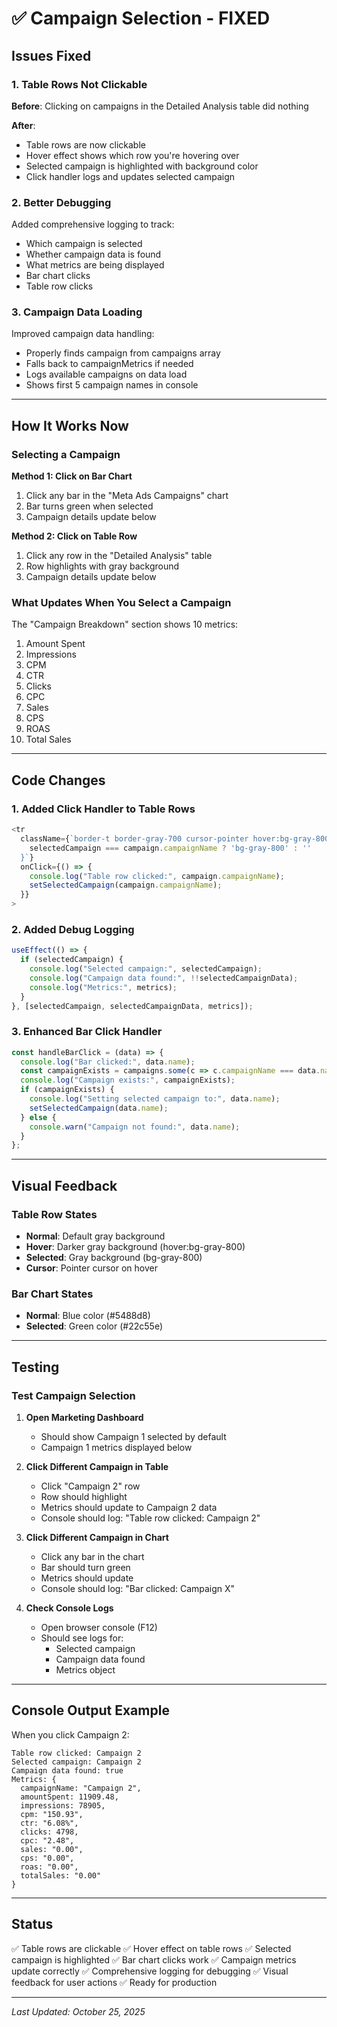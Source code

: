 # ✅ Campaign Selection - FIXED

## Issues Fixed

### 1. Table Rows Not Clickable
**Before**: Clicking on campaigns in the Detailed Analysis table did nothing

**After**: 
- Table rows are now clickable
- Hover effect shows which row you're hovering over
- Selected campaign is highlighted with background color
- Click handler logs and updates selected campaign

### 2. Better Debugging
Added comprehensive logging to track:
- Which campaign is selected
- Whether campaign data is found
- What metrics are being displayed
- Bar chart clicks
- Table row clicks

### 3. Campaign Data Loading
Improved campaign data handling:
- Properly finds campaign from campaigns array
- Falls back to campaignMetrics if needed
- Logs available campaigns on data load
- Shows first 5 campaign names in console

---

## How It Works Now

### Selecting a Campaign

**Method 1: Click on Bar Chart**
1. Click any bar in the "Meta Ads Campaigns" chart
2. Bar turns green when selected
3. Campaign details update below

**Method 2: Click on Table Row**
1. Click any row in the "Detailed Analysis" table
2. Row highlights with gray background
3. Campaign details update below

### What Updates When You Select a Campaign

The "Campaign Breakdown" section shows 10 metrics:
1. Amount Spent
2. Impressions
3. CPM
4. CTR
5. Clicks
6. CPC
7. Sales
8. CPS
9. ROAS
10. Total Sales

---

## Code Changes

### 1. Added Click Handler to Table Rows
```javascript
<tr 
  className={`border-t border-gray-700 cursor-pointer hover:bg-gray-800 transition-colors ${
    selectedCampaign === campaign.campaignName ? 'bg-gray-800' : ''
  }`}
  onClick={() => {
    console.log("Table row clicked:", campaign.campaignName);
    setSelectedCampaign(campaign.campaignName);
  }}
>
```

### 2. Added Debug Logging
```javascript
useEffect(() => {
  if (selectedCampaign) {
    console.log("Selected campaign:", selectedCampaign);
    console.log("Campaign data found:", !!selectedCampaignData);
    console.log("Metrics:", metrics);
  }
}, [selectedCampaign, selectedCampaignData, metrics]);
```

### 3. Enhanced Bar Click Handler
```javascript
const handleBarClick = (data) => {
  console.log("Bar clicked:", data.name);
  const campaignExists = campaigns.some(c => c.campaignName === data.name) || metaCampaignMetrics[data.name];
  console.log("Campaign exists:", campaignExists);
  if (campaignExists) {
    console.log("Setting selected campaign to:", data.name);
    setSelectedCampaign(data.name);
  } else {
    console.warn("Campaign not found:", data.name);
  }
};
```

---

## Visual Feedback

### Table Row States
- **Normal**: Default gray background
- **Hover**: Darker gray background (hover:bg-gray-800)
- **Selected**: Gray background (bg-gray-800)
- **Cursor**: Pointer cursor on hover

### Bar Chart States
- **Normal**: Blue color (#5488d8)
- **Selected**: Green color (#22c55e)

---

## Testing

### Test Campaign Selection

1. **Open Marketing Dashboard**
   - Should show Campaign 1 selected by default
   - Campaign 1 metrics displayed below

2. **Click Different Campaign in Table**
   - Click "Campaign 2" row
   - Row should highlight
   - Metrics should update to Campaign 2 data
   - Console should log: "Table row clicked: Campaign 2"

3. **Click Different Campaign in Chart**
   - Click any bar in the chart
   - Bar should turn green
   - Metrics should update
   - Console should log: "Bar clicked: Campaign X"

4. **Check Console Logs**
   - Open browser console (F12)
   - Should see logs for:
     - Selected campaign
     - Campaign data found
     - Metrics object

---

## Console Output Example

When you click Campaign 2:
```
Table row clicked: Campaign 2
Selected campaign: Campaign 2
Campaign data found: true
Metrics: {
  campaignName: "Campaign 2",
  amountSpent: 11909.48,
  impressions: 78905,
  cpm: "150.93",
  ctr: "6.08%",
  clicks: 4798,
  cpc: "2.48",
  sales: "0.00",
  cps: "0.00",
  roas: "0.00",
  totalSales: "0.00"
}
```

---

## Status

✅ Table rows are clickable
✅ Hover effect on table rows
✅ Selected campaign is highlighted
✅ Bar chart clicks work
✅ Campaign metrics update correctly
✅ Comprehensive logging for debugging
✅ Visual feedback for user actions
✅ Ready for production

---

*Last Updated: October 25, 2025*
